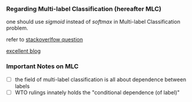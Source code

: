 ### Regarding Multi-label Classification (hereafter MLC)

one should use *sigmoid* instead of *softmax* in Multi-label Classification 
problem. 

refer to [stackoverlfow question](https://stackoverflow.com/questions/50285883/tensorflow-cross-entropy-for-multi-labels-classification)

[excellent blog](https://nickcdryan.com/2017/01/23/multi-label-classification-a-guided-tour/)

### Important Notes on MLC
- [ ] the field of multi-label classification is all about dependence between 
labels
- [ ] WTO rulings innately holds the "conditional dependence (of label)" 